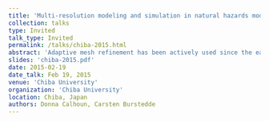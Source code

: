 ```yaml
---
title: 'Multi-resolution modeling and simulation in natural hazards modeling'
collection: talks
type: Invited
talk_type: Invited
permalink: /talks/chiba-2015.html
abstract: 'Adaptive mesh refinement has been actively used since the early eighties as a way to save computational resources when solving partial differential equations (PDEs) on logically Cartesian meshes.  By adaptively refining the solution in regons of interest, calculations can be done at much less computational expense then would be required by uniform meshes.  While the idea of &quot;adaptive mesh refinement&quot; (AMR) is appealingly easy, however, developing numerical algorithms that can take advantage of AMR is another story. To spur development of AMR algorithms, we have developed ForestClaw (www.forestclaw.org), a parallel AMR code based on octree mesh refinement.  Our target applications include the dispersion of volcanic ash in the aftermath of volcanic eruptions, tsunami modeling, and the study of paleo-tides.  We will present results from prototypical examples demonstrating the capabilities of ForestClaw and discuss the underlying models used for our target applications.'
slides: 'chiba-2015.pdf'
date: 2015-02-19
date_talk: Feb 19, 2015
venue: 'Chiba University'
organization: 'Chiba University'
location: Chiba, Japan
authors: Donna Calhoun, Carsten Burstedde
---
```

